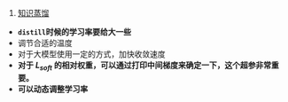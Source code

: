 1. [知识蒸馏](1.知识蒸馏.ipynb)

- **`distill`时候的学习率要给大一些**
- 调节合适的温度
- 对于大模型使用一定的方式，加快收敛速度
- **对于 $L_{soft}$ 的相对权重，可以通过打印中间梯度来确定一下，这个超参非常重要。**
- **可以动态调整学习率**